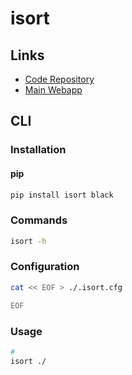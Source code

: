 # isort

## Links

- [Code Repository](https://github.com/PyCQA/isort)
- [Main Webapp](https://pycqa.github.io/isort/)

## CLI

### Installation

#### pip

```sh
pip install isort black
```

### Commands

```sh
isort -h
```

### Configuration

```sh
cat << EOF > ./.isort.cfg

EOF
```

### Usage

```sh
#
isort ./
```
